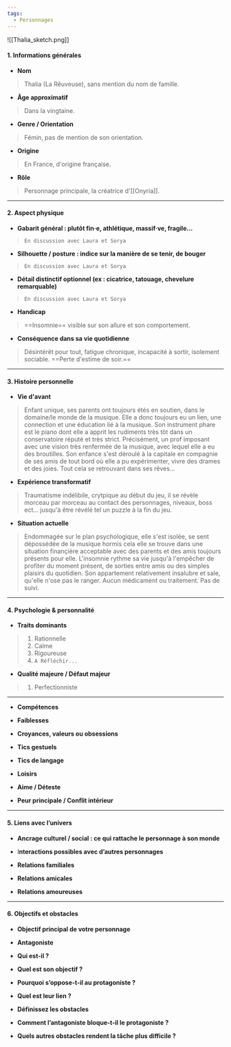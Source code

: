 ```yaml
---
tags:
  - Personnages
---
```

![[Thalia_sketch.png]]

#### 1. Informations générales

- **Nom**

> Thalia (La Rêuveuse), sans mention du nom de famille.

- **Âge approximatif**

> Dans la vingtaine.

- **Genre / Orientation**

> Fémin, pas de mention de son orientation.

- **Origine**

> En France, d'origine française.

- **Rôle**

> Personnage principale, la créatrice d'[[Onyria]].

---

#### 2. Aspect physique

- **Gabarit général : plutôt fin·e, athlétique, massif·ve, fragile…**

> `En discussion avec Laura et Sorya`

- **Silhouette / posture : indice sur la manière de se tenir, de bouger**

> `En discussion avec Laura et Sorya`

- __Détail distinctif optionnel (ex : cicatrice, tatouage, chevelure remarquable)__

> `En discussion avec Laura et Sorya`

- **Handicap** 

> ==Insomnie== visible sur son allure et son comportement.

- **Conséquence dans sa vie quotidienne**

> Désintérêt pour tout, fatigue chronique, incapacité à sortir, isolement sociable. ==Perte d'estime de soir.==

---

#### 3. Histoire personnelle 

- **Vie d'avant**

> Enfant unique, ses parents ont toujours étés en soutien, dans le domaine/le monde de la musique. Elle a donc toujours eu un lien, une connection et une éducation lié à la musique. Son instrument phare est le piano dont elle a apprit les rudiments très tôt dans un conservatoire réputé et très strict. Précisément, un prof imposant avec une vision très renfermée de la musique, avec lequel elle a eu des broutilles.
> Son enfance s'est déroulé à la capitale en compagnie de ses amis de tout bord où elle a pu expérimenter, vivre des drames et des joies. Tout cela se retrouvant dans ses rêves... 

- **Expérience transformatif**

> Traumatisme indélibile, crytpique au début du jeu, il se révèle morceau par morceau au contact des personnages, niveaux, boss ect... jusqu'à être révélé tel un puzzle à la fin du jeu.

- **Situation actuelle**

> Endommagée sur le plan psychologique, elle s'est isolée, se sent dépossédée de la musique hormis cela elle se trouve dans une situation finançière acceptable avec des parents et des amis toujours présents pour elle. L'insomnie rythme sa vie jusqu'à l'empêcher de profiter du moment présent, de sorties entre amis ou des simples plaisirs du quotidien. Son appartement relativement insalubre et sale, qu'elle n'ose pas le ranger. Aucun médicament ou traitement. Pas de suivi.

---

#### 4. Psychologie & personnalité 

- **Traits dominants**

> 1. Rationnelle
> 2. Calme
> 3. Rigoureuse
> 4. `A Réfléchir...`

- **Qualité majeure / Défaut majeur**

> 1. Perfectionniste 

---

> 

- **Compétences**

> 

- **Faiblesses**

> 

- **Croyances, valeurs ou obsessions**

> 

- **Tics gestuels**

> 

- **Tics de langage**

> 

- **Loisirs**

> 

- **Aime / Déteste**

> 

- **Peur principale / Conflit intérieur**  

> 


---

#### 5. Liens avec l’univers

- **Ancrage culturel / social : ce qui rattache le personnage à son monde**

> 

- I**nteractions possibles avec d’autres personnages**

> 


- **Relations familiales**

> 

- **Relations amicales**

> 

- **Relations amoureuses**

> 


---

#### 6. Objectifs et obstacles

- **Objectif principal de votre personnage**

> 

- **Antagoniste**

> 

- **Qui est-il ?**

> 

- **Quel est son objectif ?**

> 

- **Pourquoi s’oppose-t-il au protagoniste ?**

> 

- **Quel est leur lien ?**

> 

- **Définissez les obstacles**

> 

- **Comment l’antagoniste bloque-t-il le protagoniste ?**

> 

- **Quels autres obstacles rendent la tâche plus difficile ?**
  
> 

